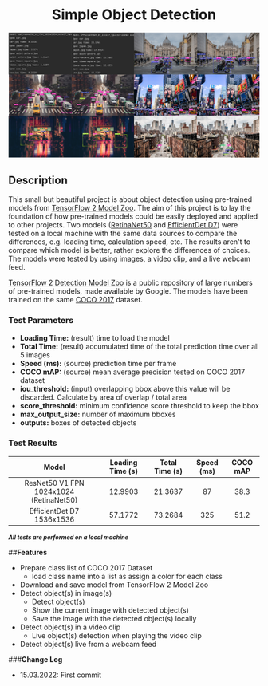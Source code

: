 <h1 align="center">Simple Object Detection</h1>

![Image](object-detection-review.png)

## Description

This small but beautiful project is about object detection using pre-trained models from 
[TensorFlow 2 Model Zoo](https://github.com/tensorflow/models/blob/master/research/object_detection/g3doc/tf2_detection_zoo.md). 
The aim of this project is to lay the foundation of how pre-trained models could be easily deployed and applied to 
other projects. Two models ([RetinaNet50](http://download.tensorflow.org/models/object_detection/tf2/20200711/ssd_resnet50_v1_fpn_1024x1024_coco17_tpu-8.tar.gz) 
and [EfficientDet D7](http://download.tensorflow.org/models/object_detection/tf2/20200711/efficientdet_d7_coco17_tpu-32.tar.gz)) 
were tested on a local machine with the same data sources to compare the differences, e.g. loading time, calculation 
speed, etc. The results aren't to compare which model is better, rather explore the differences of choices. The models 
were tested by using images, a video clip, and a live webcam feed.

[TensorFlow 2 Detection Model Zoo](https://github.com/tensorflow/models/blob/master/research/object_detection/g3doc/tf2_detection_zoo.md) 
is a public repository of large numbers of pre-trained models, made available by Google. The models have been trained 
on the same [COCO 2017](https://cocodataset.org/) dataset.

### Test Parameters

* **Loading Time:** (result) time to load the model
* **Total Time:** (result) accumulated time of the total prediction time over all 5 images
* **Speed (ms):** (source) prediction time per frame
* **COCO mAP:** (source) mean average precision tested on COCO 2017 dataset
* **iou_threshold:** (input) overlapping bbox above this value will be discarded. Calculate by area of overlap / total area
* **score_threshold:** minimum confidence score threshold to keep the bbox
* **max_output_size:** number of maximum bboxes
* **outputs:** boxes of detected objects

### Test Results

|                  Model                  | Loading Time (s) | Total Time (s) | Speed (ms) | COCO mAP |
|:---------------------------------------:|:----------------:|:--------------:|:----------:|:--------:|
| ResNet50 V1 FPN 1024x1024 (RetinaNet50) |     12.9903      |    21.3637     |     87     |   38.3   |
|        EfficientDet D7 1536x1536        |     57.1772      |    73.2684     |    325     |   51.2   |

<small>***All tests are performed on a local machine***</small>

##<b>Features</b>

- Prepare class list of COCO 2017 Dataset
  - load class name into a list as assign a color for each class
- Download and save model from TensorFlow 2 Model Zoo
- Detect object(s) in image(s)
  - Detect object(s)
  - Show the current image with detected object(s)
  - Save the image with the detected object(s) locally   
- Detect object(s) in a video clip
  - Live object(s) detection when playing the video clip
- Detect object(s) live from a webcam feed


###<b>Change Log</b>
* 15.03.2022: First commit